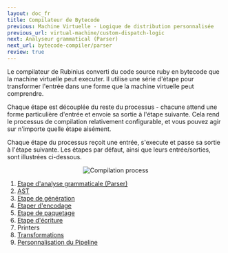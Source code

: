 ```yaml
---
layout: doc_fr
title: Compilateur de Bytecode
previous: Machine Virtuelle - Logique de distribution personnalisée
previous_url: virtual-machine/custom-dispatch-logic
next: Analyseur grammatical (Parser)
next_url: bytecode-compiler/parser
review: true
---
```


Le compilateur de Rubinius converti du code source ruby en bytecode que la 
machine virtuelle peut executer. Il utilise une série d'étape pour transformer
l'entrée dans une forme que la machine virtuelle peut comprendre.

Chaque étape est découplée du reste du processus -
chacune attend une forme particulière d'entrée et envoie sa sortie à l'étape suivante.
Cela rend le processus de compilation relativement configurable, 
et vous pouvez agir sur n'importe quelle étape aisément.

Chaque étape du processus reçoit une entrée, s'execute et passe sa sortie
à l'étape suivante. Les étapes par défaut, ainsi que leurs entrée/sorties,
sont illustrées ci-dessous.

<div style="text-align: center; width: 100%">
  <img src="/images/compilation_process.png" alt="Compilation process" />
</div>

1. [Etape d'analyse grammaticale (Parser)](/doc/en/bytecode-compiler/parser/)
1. [AST](/doc/en/bytecode-compiler/ast/)
1. [Etape de génération](/doc/en/bytecode-compiler/generator/)
1. [Etaper d'encodage](/doc/en/bytecode-compiler/encoder/)
1. [Etape de paquetage](/doc/en/bytecode-compiler/packager/)
1. [Etape d'écriture](/doc/en/bytecode-compiler/writer/)
1. Printers
1. [Transformations](/doc/en/bytecode-compiler/transformations/)
1. [Personnalisation du Pipeline](/doc/en/bytecode-compiler/customization/)
